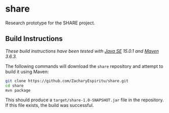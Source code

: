 # share

Research prototype for the SHARE project.

## Build Instructions

_These build instructions have been tested with [Java SE](https://www.oracle.com/java/technologies/javase-downloads.html#JDK15) 15.0.1 and [Maven](https://maven.apache.org/) 3.6.3._

The following commands will download the `share` repository and attempt to build it using Maven:

```bash
git clone https://github.com/ZacharyEspiritu/share.git
cd share
mvn package
```

This should produce a `target/share-1.0-SNAPSHOT.jar` file in the repository. If this file exists, the build was successful.

